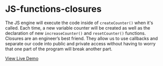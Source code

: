 # JS-functions-closures

The JS engine will execute the code inside of   `createCounter()` when it's called. 
Each time, a new variable counter will be created as well as the declaration of new `increaseCounter()` and `resetCounter()` functions.
Closures are an engineer’s best friend. They allow us to use callbacks and separate our code into public and private access without having to worry that one part of the program will break another part.

[View Live Demo](https://kerwindows.github.io/JS-functions-closures/)
